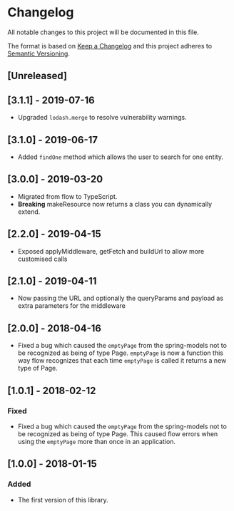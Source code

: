 # Changelog

All notable changes to this project will be documented in this file.

The format is based on [Keep a Changelog](http://keepachangelog.com/en/1.0.0/)
and this project adheres to [Semantic Versioning](http://semver.org/spec/v2.0.0.html).

## [Unreleased]

## [3.1.1] - 2019-07-16

- Upgraded `lodash.merge` to resolve vulnerability warnings.

## [3.1.0] - 2019-06-17

- Added `findOne` method which allows the user to search for one entity.

## [3.0.0] - 2019-03-20

- Migrated from flow to TypeScript.
- **Breaking** makeResource now returns a class you can dynamically
  extend.

## [2.2.0] - 2019-04-15

- Exposed applyMiddleware, getFetch and buildUrl to allow more customised calls

## [2.1.0] - 2019-04-11

- Now passing the URL and optionally the queryParams and payload as extra parameters for the middleware

## [2.0.0] - 2018-04-16

- Fixed a bug which caused the `emptyPage` from the spring-models not
  to be recognized as being of type Page<T>. `emptyPage` is now a function
  this way flow recognizes that each time `emptyPage` is called it returns
  a new type of Page.

## [1.0.1] - 2018-02-12

### Fixed

- Fixed a bug which caused the `emptyPage` from the spring-models not
  to be recognized as being of type Page<T>. This caused flow errors when
  using the `emptyPage` more than once in an application.

## [1.0.0] - 2018-01-15

### Added

- The first version of this library.
